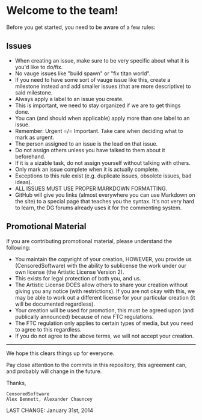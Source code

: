 Welcome to the team!
====================

Before you get started, you need to be aware of a few rules:

Issues
------
 - When creating an issue, make sure to be very specific about what it is you'd like to do/fix.
  - No vauge issues like "build spawn" or "fix titan world".
  - If you need to have some sort of vauge issue like this, create a milestone instead and add smaller issues (that are more descriptive) to said milestone.
 - Always apply a label to an issue you create.
  - This is important, we need to stay organized if we are to get things done.
  - You can (and should when applicable) apply more than one label to an issue.
  - Remember: Urgent =/= Important. Take care when deciding what to mark as urgent.
 - The person assigned to an issue is the lead on that issue.
  - Do not assign others unless you have talked to them about it beforehand.
  - If it is a sizable task, do not assign yourself without talking with others.
 - Only mark an issue complete when it is actually complete.
  - Exceptions to this rule exist (e.g. duplicate issues, obsolete issues, bad ideas).
 - ALL ISSUES MUST USE PROPER MARKDOWN FORMATTING.
  - GitHub will give you links (almost everywhere you can use Markdown on the site) to a special page that teaches you the syntax.  It's not very hard to learn, the DG forums already uses it for the commenting system.


Promotional Material
--------------------
If you are contributing promotional material, please understand the following:

 - You maintain the copyright of your creation, HOWEVER, you provide us (CensoredSoftware) with the ability to sublicense the work under our own license (the Artistic License Version 2).
  - This exists for legal protection of both you, and us.
 - The Artistic License DOES allow others to share your creation without giving you any notice (with restrictions).  If you are not okay with this, we may be able to work out a different license for your particular creation (it will be documented regardless).
 - Your creation will be used for promotion, this must be agreed upon (and publically announced) because of new FTC regulations.
  - The FTC regulation only applies to certain types of media, but you need to agree to this regardless.
 - If you do not agree to the above terms, we will not accept your creation.

------
 
We hope this clears things up for everyone.

Pay close attention to the commits in this repository, this agreement can, and probably will change in the future.


Thanks,

    CensoredSoftware
    Alex Bennett, Alexander Chauncey

LAST CHANGE: January 31st, 2014
